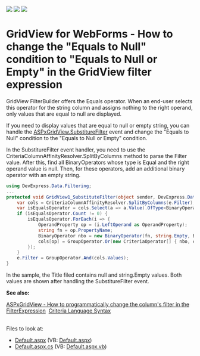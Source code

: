 <!-- default badges list -->
![](https://img.shields.io/endpoint?url=https://codecentral.devexpress.com/api/v1/VersionRange/395293296/vb-conversion-21.1.5)
[![](https://img.shields.io/badge/Open_in_DevExpress_Support_Center-FF7200?style=flat-square&logo=DevExpress&logoColor=white)](https://supportcenter.devexpress.com/ticket/details/T1021335)
[![](https://img.shields.io/badge/📖_How_to_use_DevExpress_Examples-e9f6fc?style=flat-square)](https://docs.devexpress.com/GeneralInformation/403183)
<!-- default badges end -->
# GridView for WebForms - How to change the "Equals to Null" condition to "Equals to Null or Empty" in the GridView filter expression

<p>GridView FilterBuilder offers the Equals operator. When an end-user selects this operator for the string column and assigns nothing to the right operand, only values that are equal to null are displayed. </p> 
<p>If you need to display values that are equal to null or empty string, you can handle the <a href="https://docs.devexpress.com/AspNet/DevExpress.Web.ASPxGridBase.SubstituteFilter">ASPxGridView.SubstitureFilter</a> event and change the "Equals to Null" condition to the "Equals to Null or Empty" condition. </p>
<p>In the SubstitureFilter event handler, you need to use the CriteriaColumnAffinityResolver.SplitByColumns method to parse the Filter value. After this, find all BinaryOperators whose type is Equal and the right operand value is null. Then, for these operators, add an additional binary operator with an empty string.</p>

```cs
using DevExpress.Data.Filtering;
...
protected void GridView1_SubstituteFilter(object sender, DevExpress.Data.SubstituteFilterEventArgs e) {
    var cols = CriteriaColumnAffinityResolver.SplitByColumns(e.Filter);
    var isEqualsOperator = cols.Select(a => a.Value).OfType<BinaryOperator>().Where(uo => uo.OperatorType == BinaryOperatorType.Equal && (uo.RightOperand as OperandValue).Value == null).ToList();
    if (isEqualsOperator.Count != 0) {
        isEqualsOperator.ForEach(i => {
            OperandProperty op = (i.LeftOperand as OperandProperty);
            string fn = op.PropertyName;
            BinaryOperator nbo = new BinaryOperator(fn, string.Empty, BinaryOperatorType.Equal);
            cols[op] = GroupOperator.Or(new CriteriaOperator[] { nbo, cols[op] });
        });
    }
    e.Filter = GroupOperator.And(cols.Values);
}
```


In the sample, the Title filed contains null and string.Empty values. Both values are shown after handling the SubstitureFilter event.

**See also:**

<a href="https://www.devexpress.com/Support/Center/p/ka18784">ASPxGridView - How to programmatically change the column's filter in the FilterExpression</a> 
<a href="https://docs.devexpress.com/CoreLibraries/4928/devexpress-data-library/criteria-language-syntax">Criteria Language Syntax</a> 

<br/>
<!-- default file list -->
Files to look at:

* [Default.aspx](./CS/SubstituteFilterUsing/Default.aspx) (VB: [Default.aspx](./VB/SubstituteFilterUsing/Default.aspx))
* [Default.aspx.cs](./CS/SubstituteFilterUsing/Default.aspx.cs) (VB: [Default.aspx.vb](./VB/SubstituteFilterUsing/Default.aspx.vb))
<!-- default file list end -->


